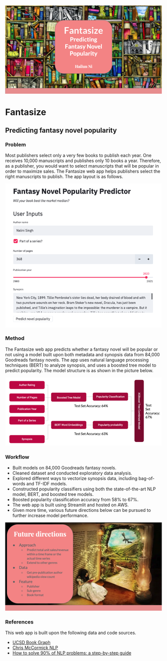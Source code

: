 ![Cover image](/images/cover_image.png)

# Fantasize

## Predicting fantasy novel popularity

### Problem
Most publishers select only a very few books to publish each year. One receives 10,000 manuscripts and publishes only 10 books a year. Therefore, as a publisher, you would want to select manuscripts that will be popular in order to maximize sales. The Fantasize web app helps publishers select the right manuscripts to publish. The app layout is as follows.

![App layout](/images/app_layout.png)

### Method
The Fantasize web app predicts whether a fantasy novel will be popular or not using a model built upon both metadata and synopsis data from 84,000 Goodreads fantasy novels. The app uses natural language processing techniques (BERT) to analyze synopsis, and uses a boosted tree model to predict popularity. The model structure is as shown in the picture below. 

![Model structure](/images/model_structure.png)

### Workflow
* Built models on 84,000 Goodreads fantasy novels.
* Cleaned dataset and conducted exploratory data analysis.
* Explored different ways to vectorize synopsis data, including bag-of-words and TF-IDF models.
* Constructed popularity classifiers using both the state-of-the-art NLP model, BERT, and boosted tree models.
* Boosted popularity classification accuracy from 58% to 67%.
* The web app is built using Streamlit and hosted on AWS.
* Given more time, various future directions below can be pursued to further increase model performance. 

![Future directions](/images/future_directions.png)

### References
This web app is built upon the following data and code sources.
* [UCSD Book Graph](https://sites.google.com/eng.ucsd.edu/ucsdbookgraph/home)
* [Chris McCormick NLP](https://www.chrismccormick.ai/)
* [How to solve 90% of NLP problems: a step-by-step guide](https://blog.insightdatascience.com/how-to-solve-90-of-nlp-problems-a-step-by-step-guide-fda605278e4e#:~:text=Remove%20all%20irrelevant%20characters%20such,%2C%20and%20%E2%80%9CHELLO%E2%80%9D%20the%20same)
